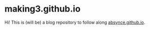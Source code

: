 # making3.github.io

Hi! This is (will be) a blog repository to follow along [absynce.github.io](https://absynce.github.io).
